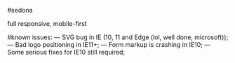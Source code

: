 #sedona

full responsive,
mobile-first

#known issues:
— SVG bug in IE (10, 11 and Edge (lol, well done, microsoft));
— Bad logo positioning in IE11+;
— Form markup is crashing in IE10;
— Some serious fixes for IE10 still required;

